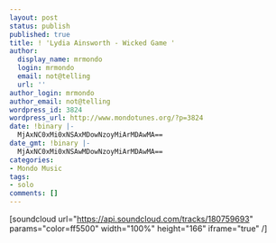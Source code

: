 ```yaml
---
layout: post
status: publish
published: true
title: ! 'Lydia Ainsworth - Wicked Game '
author:
  display_name: mrmondo
  login: mrmondo
  email: not@telling
  url: ''
author_login: mrmondo
author_email: not@telling
wordpress_id: 3824
wordpress_url: http://www.mondotunes.org/?p=3824
date: !binary |-
  MjAxNC0xMi0xNSAxMDowNzoyMiArMDAwMA==
date_gmt: !binary |-
  MjAxNC0xMi0xNSAwMDowNzoyMiArMDAwMA==
categories:
- Mondo Music
tags:
- solo
comments: []
---
```

[soundcloud url="https://api.soundcloud.com/tracks/180759693" params="color=ff5500" width="100%" height="166" iframe="true" /]
